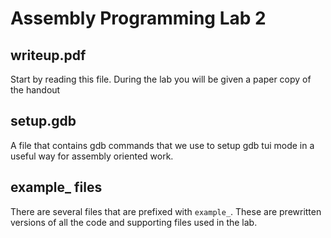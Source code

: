 # Assembly Programming Lab 2

## writeup.pdf

Start by reading this file.  During the lab you will be given a paper copy of the handout

## setup.gdb

A file that contains gdb commands that we use to setup gdb tui mode in a useful way for assembly oriented work.

## example_ files

There are several files that are prefixed with `example_`.  These are prewritten versions of all the code and supporting files used in the lab. 



